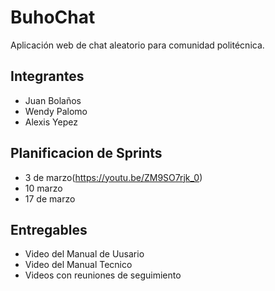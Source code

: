 # BuhoChat
Aplicación web de chat aleatorio para comunidad politécnica.

## Integrantes
- Juan Bolaños
- Wendy Palomo
- Alexis Yepez

## Planificacion de Sprints
- 3 de marzo(https://youtu.be/ZM9SO7rjk_0)
- 10 marzo
- 17 de marzo

## Entregables
- Video del Manual de Uusario
- Video del Manual Tecnico
- Videos con reuniones de seguimiento 
